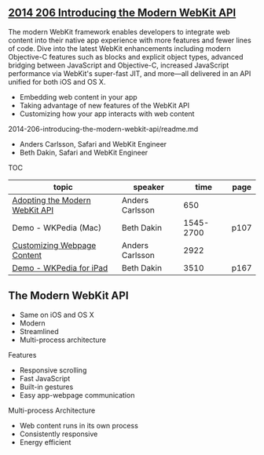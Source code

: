 ## [2014 206 Introducing the Modern WebKit API](https://developer.apple.com/videos/play/wwdc2014/206)


The modern WebKit framework enables developers to integrate web content into their native app experience with more features and fewer lines of code. Dive into the latest WebKit enhancements including modern Objective-C features such as blocks and explicit object types, advanced bridging between JavaScript and Objective-C, increased JavaScript performance via WebKit's super-fast JIT, and more—all delivered in an API unified for both iOS and OS X.



- Embedding web content in your app
- Taking advantage of new features of the WebKit API
- Customizing how your app interacts with web content



2014-206-introducing-the-modern-webkit-api/readme.md


- Anders Carlsson, Safari and WebKit Engineer
- Beth Dakin, Safari and WebKit Engineer

TOC

topic|speaker|time|page
---|---|---|---
[Adopting the Modern WebKit API](1-adapting-the-modern-webkit-api.md) | Anders Carlsson | 650 | 
Demo - WKPedia (Mac)| Beth Dakin | 1545-2700 | p107
[Customizing Webpage Content](3-customizing-webpage-content.md) | Anders Carlsson|2922
[Demo - WKPedia for iPad](4-demo-wkpedia-ipad.md) | Beth Dakin | 3510 | p167


## The Modern WebKit API



- Same on iOS and OS X
- Modern
- Streamlined
- Multi-process architecture



Features

- Responsive scrolling
- Fast JavaScript
- Built-in gestures
- Easy app-webpage communication


Multi-process Architecture 

- Web content runs in its own process
- Consistently responsive
- Energy efficient

